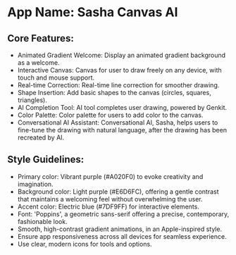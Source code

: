 # **App Name**: Sasha Canvas AI

## Core Features:

- Animated Gradient Welcome: Display an animated gradient background as a welcome.
- Interactive Canvas: Canvas for user to draw freely on any device, with touch and mouse support.
- Real-time Correction: Real-time line correction for smoother drawing.
- Shape Insertion: Add basic shapes to the canvas (circles, squares, triangles).
- AI Completion Tool: AI tool completes user drawing, powered by Genkit.
- Color Palette: Color palette for users to add color to the canvas.
- Conversational AI Assistant: Conversational AI, Sasha, helps users to fine-tune the drawing with natural language, after the drawing has been recreated by AI.

## Style Guidelines:

- Primary color: Vibrant purple (#A020F0) to evoke creativity and imagination.
- Background color: Light purple (#E6D6FC), offering a gentle contrast that maintains a welcoming feel without overwhelming the user.
- Accent color: Electric blue (#7DF9FF) for interactive elements.
- Font: 'Poppins', a geometric sans-serif offering a precise, contemporary, fashionable look.
- Smooth, high-contrast gradient animations, in an Apple-inspired style.
- Ensure app responsiveness across all devices for seamless experience.
- Use clear, modern icons for tools and options.